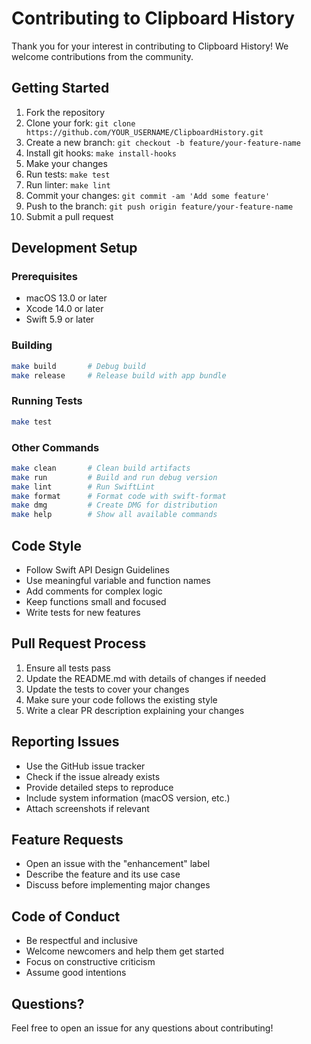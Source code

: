 # Contributing to Clipboard History

Thank you for your interest in contributing to Clipboard History! We welcome contributions from the community.

## Getting Started

1. Fork the repository
2. Clone your fork: `git clone https://github.com/YOUR_USERNAME/ClipboardHistory.git`
3. Create a new branch: `git checkout -b feature/your-feature-name`
4. Install git hooks: `make install-hooks`
5. Make your changes
6. Run tests: `make test`
7. Run linter: `make lint`
8. Commit your changes: `git commit -am 'Add some feature'`
9. Push to the branch: `git push origin feature/your-feature-name`
10. Submit a pull request

## Development Setup

### Prerequisites

- macOS 13.0 or later
- Xcode 14.0 or later
- Swift 5.9 or later

### Building

```bash
make build       # Debug build
make release     # Release build with app bundle
```

### Running Tests

```bash
make test
```

### Other Commands

```bash
make clean       # Clean build artifacts
make run         # Build and run debug version
make lint        # Run SwiftLint
make format      # Format code with swift-format
make dmg         # Create DMG for distribution
make help        # Show all available commands
```

## Code Style

- Follow Swift API Design Guidelines
- Use meaningful variable and function names
- Add comments for complex logic
- Keep functions small and focused
- Write tests for new features

## Pull Request Process

1. Ensure all tests pass
2. Update the README.md with details of changes if needed
3. Update the tests to cover your changes
4. Make sure your code follows the existing style
5. Write a clear PR description explaining your changes

## Reporting Issues

- Use the GitHub issue tracker
- Check if the issue already exists
- Provide detailed steps to reproduce
- Include system information (macOS version, etc.)
- Attach screenshots if relevant

## Feature Requests

- Open an issue with the "enhancement" label
- Describe the feature and its use case
- Discuss before implementing major changes

## Code of Conduct

- Be respectful and inclusive
- Welcome newcomers and help them get started
- Focus on constructive criticism
- Assume good intentions

## Questions?

Feel free to open an issue for any questions about contributing!